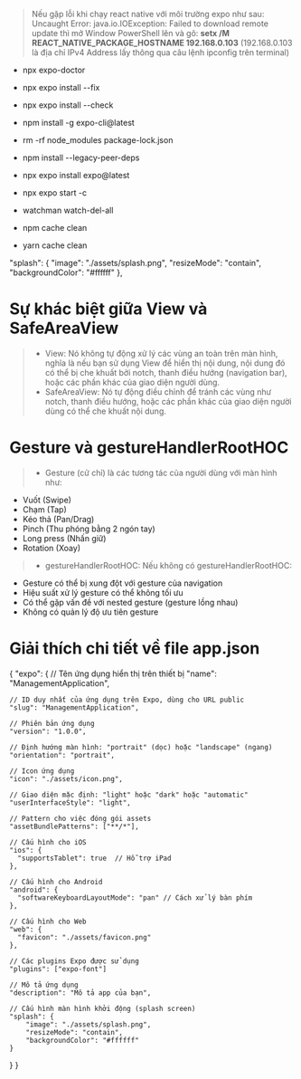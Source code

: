 > Nếu gặp lỗi khi chạy react native với môi trường expo như sau: Uncaught Error: java.io.IOException: Failed to download remote update thì mở Window PowerShell lên và gõ: **setx /M REACT_NATIVE_PACKAGE_HOSTNAME 192.168.0.103** (192.168.0.103 là địa chỉ IPv4 Address lấy thông qua câu lệnh ipconfig trên terminal)

- npx expo-doctor
- npx expo install --fix
- npx expo install --check

- npm install -g expo-cli@latest
- rm -rf node_modules package-lock.json
- npm install --legacy-peer-deps
- npx expo install expo@latest
- npx expo start -c

- watchman watch-del-all

- npm cache clean
- yarn cache clean

"splash": {
"image": "./assets/splash.png",
"resizeMode": "contain",
"backgroundColor": "#ffffff"
},

# Sự khác biệt giữa View và SafeAreaView

> - View: Nó không tự động xử lý các vùng an toàn trên màn hình, nghĩa là nếu bạn sử dụng View để hiển thị nội dung, nội dung đó có thể bị che khuất bởi notch, thanh điều hướng (navigation bar), hoặc các phần khác của giao diện người dùng.
> - SafeAreaView: Nó tự động điều chỉnh để tránh các vùng như notch, thanh điều hướng, hoặc các phần khác của giao diện người dùng có thể che khuất nội dung.

# Gesture và gestureHandlerRootHOC

> - Gesture (cử chỉ) là các tương tác của người dùng với màn hình như:

- Vuốt (Swipe)
- Chạm (Tap)
- Kéo thả (Pan/Drag)
- Pinch (Thu phóng bằng 2 ngón tay)
- Long press (Nhấn giữ)
- Rotation (Xoay)

> - gestureHandlerRootHOC: Nếu không có gestureHandlerRootHOC:

- Gesture có thể bị xung đột với gesture của navigation
- Hiệu suất xử lý gesture có thể không tối ưu
- Có thể gặp vấn đề với nested gesture (gesture lồng nhau)
- Không có quản lý độ ưu tiên gesture

# Giải thích chi tiết về file app.json

{
"expo": {
// Tên ứng dụng hiển thị trên thiết bị
"name": "ManagementApplication",

    // ID duy nhất của ứng dụng trên Expo, dùng cho URL public
    "slug": "ManagementApplication",

    // Phiên bản ứng dụng
    "version": "1.0.0",

    // Định hướng màn hình: "portrait" (dọc) hoặc "landscape" (ngang)
    "orientation": "portrait",

    // Icon ứng dụng
    "icon": "./assets/icon.png",

    // Giao diện mặc định: "light" hoặc "dark" hoặc "automatic"
    "userInterfaceStyle": "light",

    // Pattern cho việc đóng gói assets
    "assetBundlePatterns": ["**/*"],

    // Cấu hình cho iOS
    "ios": {
      "supportsTablet": true  // Hỗ trợ iPad
    },

    // Cấu hình cho Android
    "android": {
      "softwareKeyboardLayoutMode": "pan" // Cách xử lý bàn phím
    },

    // Cấu hình cho Web
    "web": {
      "favicon": "./assets/favicon.png"
    },

    // Các plugins Expo được sử dụng
    "plugins": ["expo-font"]

    // Mô tả ứng dụng
    "description": "Mô tả app của bạn",

    // Cấu hình màn hình khởi động (splash screen)
    "splash": {
        "image": "./assets/splash.png",
        "resizeMode": "contain",
        "backgroundColor": "#ffffff"
    }

}
}
